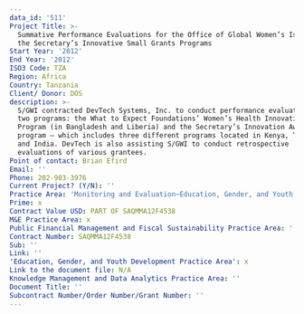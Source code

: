 ```yaml
---
data_id: '511'
Project Title: >-
  Summative Performance Evaluations for the Office of Global Women’s Issues of
  the Secretary’s Innovative Small Grants Programs
Start Year: '2012'
End Year: '2012'
ISO3 Code: TZA
Region: Africa
Country: Tanzania
Client/ Donor: DOS
description: >-
  S/GWI contracted DevTech Systems, Inc. to conduct performance evaluations of
  two programs: the What to Expect Foundations’ Women’s Health Innovation
  Program (in Bangladesh and Liberia) and the Secretary’s Innovation Award
  program – which includes three different programs located in Kenya, Tanzania,
  and India. DevTech is also assisting S/GWI to conduct retrospective
  evaluations of various grantees.
Point of contact: Brian Efird
Email: ''
Phone: 202-903-3976
Current Project? (Y/N): ''
Practice Area: 'Monitoring and Evaluation~Education, Gender, and Youth'
Prime: x
Contract Value USD: PART OF SAQMMA12F4538
M&E Practice Area: x
Public Financial Management and Fiscal Sustainability Practice Area: ''
Contract Number: SAQMMA12F4538
Sub: ''
Link: ''
'Education, Gender, and Youth Development Practice Area': x
Link to the document file: N/A
Knowledge Management and Data Analytics Practice Area: ''
Document Title: ''
Subcontract Number/Order Number/Grant Number: ''
---
```

